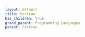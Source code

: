 ```yaml
---
layout: default
title: Fortran
has_children: true
grand_parent: Programming Languages
parent: Fortran
---
```

